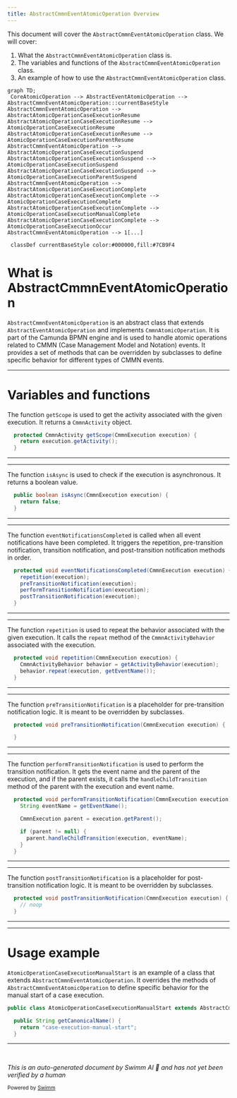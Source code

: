 ```yaml
---
title: AbstractCmmnEventAtomicOperation Overview
---
```

This document will cover the `AbstractCmmnEventAtomicOperation` class. We will cover:

1. What the `AbstractCmmnEventAtomicOperation` class is.
2. The variables and functions of the `AbstractCmmnEventAtomicOperation` class.
3. An example of how to use the `AbstractCmmnEventAtomicOperation` class.

```mermaid
graph TD;
 CoreAtomicOperation --> AbstractEventAtomicOperation --> AbstractCmmnEventAtomicOperation:::currentBaseStyle
AbstractCmmnEventAtomicOperation --> AbstractAtomicOperationCaseExecutionResume
AbstractAtomicOperationCaseExecutionResume --> AtomicOperationCaseExecutionResume
AbstractAtomicOperationCaseExecutionResume --> AtomicOperationCaseExecutionParentResume
AbstractCmmnEventAtomicOperation --> AbstractAtomicOperationCaseExecutionSuspend
AbstractAtomicOperationCaseExecutionSuspend --> AtomicOperationCaseExecutionSuspend
AbstractAtomicOperationCaseExecutionSuspend --> AtomicOperationCaseExecutionParentSuspend
AbstractCmmnEventAtomicOperation --> AbstractAtomicOperationCaseExecutionComplete
AbstractAtomicOperationCaseExecutionComplete --> AtomicOperationCaseExecutionComplete
AbstractAtomicOperationCaseExecutionComplete --> AtomicOperationCaseExecutionManualComplete
AbstractAtomicOperationCaseExecutionComplete --> AtomicOperationCaseExecutionOccur
AbstractCmmnEventAtomicOperation --> 1[...]

 classDef currentBaseStyle color:#000000,fill:#7CB9F4
```

# What is AbstractCmmnEventAtomicOperation

`AbstractCmmnEventAtomicOperation` is an abstract class that extends `AbstractEventAtomicOperation` and implements `CmmnAtomicOperation`. It is part of the Camunda BPMN engine and is used to handle atomic operations related to CMMN (Case Management Model and Notation) events. It provides a set of methods that can be overridden by subclasses to define specific behavior for different types of CMMN events.

<SwmSnippet path="/engine/src/main/java/org/camunda/bpm/engine/impl/cmmn/operation/AbstractCmmnEventAtomicOperation.java" line="32">

---

# Variables and functions

The function `getScope` is used to get the activity associated with the given execution. It returns a `CmmnActivity` object.

```java
  protected CmmnActivity getScope(CmmnExecution execution) {
    return execution.getActivity();
  }
```

---

</SwmSnippet>

<SwmSnippet path="/engine/src/main/java/org/camunda/bpm/engine/impl/cmmn/operation/AbstractCmmnEventAtomicOperation.java" line="36">

---

The function `isAsync` is used to check if the execution is asynchronous. It returns a boolean value.

```java
  public boolean isAsync(CmmnExecution execution) {
    return false;
  }
```

---

</SwmSnippet>

<SwmSnippet path="/engine/src/main/java/org/camunda/bpm/engine/impl/cmmn/operation/AbstractCmmnEventAtomicOperation.java" line="40">

---

The function `eventNotificationsCompleted` is called when all event notifications have been completed. It triggers the repetition, pre-transition notification, transition notification, and post-transition notification methods in order.

```java
  protected void eventNotificationsCompleted(CmmnExecution execution) {
    repetition(execution);
    preTransitionNotification(execution);
    performTransitionNotification(execution);
    postTransitionNotification(execution);
  }
```

---

</SwmSnippet>

<SwmSnippet path="/engine/src/main/java/org/camunda/bpm/engine/impl/cmmn/operation/AbstractCmmnEventAtomicOperation.java" line="47">

---

The function `repetition` is used to repeat the behavior associated with the given execution. It calls the `repeat` method of the `CmmnActivityBehavior` associated with the execution.

```java
  protected void repetition(CmmnExecution execution) {
    CmmnActivityBehavior behavior = getActivityBehavior(execution);
    behavior.repeat(execution, getEventName());
  }
```

---

</SwmSnippet>

<SwmSnippet path="/engine/src/main/java/org/camunda/bpm/engine/impl/cmmn/operation/AbstractCmmnEventAtomicOperation.java" line="52">

---

The function `preTransitionNotification` is a placeholder for pre-transition notification logic. It is meant to be overridden by subclasses.

```java
  protected void preTransitionNotification(CmmnExecution execution) {

  }
```

---

</SwmSnippet>

<SwmSnippet path="/engine/src/main/java/org/camunda/bpm/engine/impl/cmmn/operation/AbstractCmmnEventAtomicOperation.java" line="56">

---

The function `performTransitionNotification` is used to perform the transition notification. It gets the event name and the parent of the execution, and if the parent exists, it calls the `handleChildTransition` method of the parent with the execution and event name.

```java
  protected void performTransitionNotification(CmmnExecution execution) {
    String eventName = getEventName();

    CmmnExecution parent = execution.getParent();

    if (parent != null) {
      parent.handleChildTransition(execution, eventName);
    }
  }
```

---

</SwmSnippet>

<SwmSnippet path="/engine/src/main/java/org/camunda/bpm/engine/impl/cmmn/operation/AbstractCmmnEventAtomicOperation.java" line="66">

---

The function `postTransitionNotification` is a placeholder for post-transition notification logic. It is meant to be overridden by subclasses.

```java
  protected void postTransitionNotification(CmmnExecution execution) {
    // noop
  }
```

---

</SwmSnippet>

<SwmSnippet path="/engine/src/main/java/org/camunda/bpm/engine/impl/cmmn/operation/AtomicOperationCaseExecutionManualStart.java" line="30">

---

# Usage example

`AtomicOperationCaseExecutionManualStart` is an example of a class that extends `AbstractCmmnEventAtomicOperation`. It overrides the methods of `AbstractCmmnEventAtomicOperation` to define specific behavior for the manual start of a case execution.

```java
public class AtomicOperationCaseExecutionManualStart extends AbstractCmmnEventAtomicOperation {

  public String getCanonicalName() {
    return "case-execution-manual-start";
  }

```

---

</SwmSnippet>

&nbsp;

*This is an auto-generated document by Swimm AI 🌊 and has not yet been verified by a human*

<SwmMeta version="3.0.0" repo-id="Z2l0aHViJTNBJTNBQ2l0aS1jYW11bmRhJTNBJTNBZ2lsYWRuYXZvdA==" repo-name="Citi-camunda" doc-type="class"><sup>Powered by [Swimm](/)</sup></SwmMeta>
